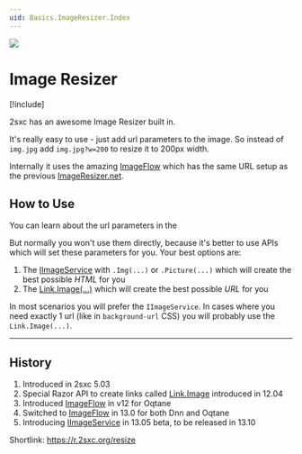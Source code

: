 ```yaml
---
uid: Basics.ImageResizer.Index
---
```


<img src="~/assets/features/image-resizer.svg" class="feature">

# Image Resizer

[!include[](~/pages/basics/stack/_shared-float-summary.md)]
<style>  .context-box-summary .image-resizer    { visibility: visible; } </style>

2sxc has an awesome Image Resizer built in.

It's really easy to use - just add url parameters to the image. So instead of `img.jpg` add `img.jpg?w=200` to resize it to 200px width.

Internally it uses the amazing [ImageFlow](https://www.imageflow.io/) which has the same URL setup as the previous [ImageResizer.net](https://imageresizing.net/).

## How to Use

You can learn about the url parameters in the [](xref:Tut.Img.Parameters)

But normally you won't use them directly, because it's better to use APIs which will set these parameters for you.
Your best options are:

1. The [IImageService](xref:ToSic.Sxc.Services.IImageService) with `.Img(...)` or `.Picture(...)` which will create the best possible _HTML_ for you
1. The [Link.Image(...)](xref:NetCode.DynamicCode.Objects.Link.Image) which will create the best possible _URL_ for you

In most scenarios you will prefer the `IImageService`.
In cases where you need exactly 1 url (like in `background-url` CSS) you will probably use the `Link.Image(...)`.

---

## History

1. Introduced in 2sxc 5.03
1. Special Razor API to create links called [Link.Image](xref:NetCode.DynamicCode.Objects.Link.Image) introduced in 12.04
1. Introduced [ImageFlow](https://www.imageflow.io/) in v12 for Oqtane
1. Switched to [ImageFlow](https://www.imageflow.io/) in 13.0 for both Dnn and Oqtane
1. Introducing [IImageService](xref:ToSic.Sxc.Services.IImageService) in 13.05 beta, to be released in 13.10

Shortlink: <https://r.2sxc.org/resize>
